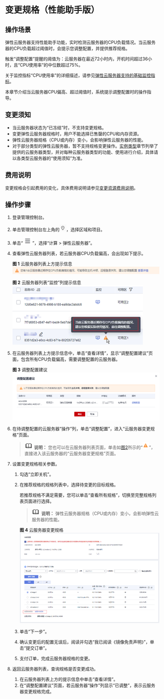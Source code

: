 # 变更规格（性能助手版）<a name="ecs_03_2101"></a>

## 操作场景<a name="section1849715513416"></a>

弹性云服务器支持性能助手功能，实时检测云服务器的CPU负载情况。当云服务器的CPU负载超过阈值时，会提示您调整配置，并提供推荐规格。

触发“调整配置”提醒的阈值为：云服务器在最近72小时内，开机时间超过36小时，且“CPU使用率”的中位数超过75%。

关于监控指标“CPU使用率”的详细描述，请参见[弹性云服务器支持的基础监控指标](弹性云服务器支持的基础监控指标.md)。

本章节介绍当云服务器CPU偏高、超过阈值时，系统提示调整配置时的操作指导。

## 变更须知<a name="zh-cn_topic_0013859511_section57753505172833"></a>

-   当云服务器状态为“已冻结”时，不支持变更规格。
-   变更弹性云服务器规格时，用户不能选择已售罄的CPU和内存资源。
-   弹性云服务器规格（CPU或内存）变小，会影响弹性云服务器的性能。
-   对于部分类型的弹性云服务器，暂不支持规格变更操作。[实例类型](https://support.huaweicloud.com/productdesc-ecs/zh-cn_topic_0035470096.html)章节列举了提供的云服务器类型，并对每种云服务器类型的功能、使用进行介绍，具体请以各类型云服务器的“使用须知”为准。

## 费用说明<a name="section33114418403"></a>

变更规格会引起费用的变化，具体费用说明请参见[变更资源费用说明](https://support.huaweicloud.com/usermanual-billing/renewals_topic_60000001.html)。

## 操作步骤<a name="section1349513014555"></a>

1.  登录管理控制台。
2.  单击管理控制台左上角的![](figures/icon-region.png)，选择区域和项目。
3.  单击“![](figures/service-list-4.jpg)”，选择“计算 \> 弹性云服务器”。
4.  查看弹性云服务器列表，若云服务器CPU负载偏高，会出现如下提示。

    **图 1**  云服务器列表上方提示信息<a name="fig376113662819"></a>  
    ![](figures/云服务器列表上方提示信息.png "云服务器列表上方提示信息")

    **图 2**  云服务器列表“监控”列提示信息<a name="fig173581221102811"></a>  
    ![](figures/云服务器列表-监控-列提示信息.png "云服务器列表-监控-列提示信息")

5.  在云服务器列表上方提示信息中，单击“查看详情”，显示“调整配置建议”页面，包含所有CPU负载偏高，需要调整配置的云服务器。

    **图 3**  调整配置建议<a name="fig11124818019"></a>  
    ![](figures/调整配置建议.png "调整配置建议")

6.  在待调整配置的云服务器“操作”列，单击“调整配置”，进入“云服务器变更规格”页面。

    >![](public_sys-resources/icon-note.gif) **说明：** 
    >您也可以在云服务器列表页面，单击如[图2](#fig173581221102811)所示的“![](figures/icon-alarm.png)”，直接进入该云服务器的“云服务器变更规格”页面。

7.  设置变更规格相关参数。
    1.  勾选“立即关机”。
    2.  在推荐规格的规格列表中，选择待变更的目标规格。

        若推荐规格不满足需要，您可以单击“查看所有规格”，切换至完整规格列表页面进行选择。

        >![](public_sys-resources/icon-note.gif) **说明：** 
        >弹性云服务器规格（CPU或内存）变小，会影响弹性云服务器的性能。

        **图 4**  云服务器变更规格<a name="fig389420181517"></a>  
        ![](figures/云服务器变更规格.png "云服务器变更规格")

    3.  单击“下一步”。
    4.  确认变更后的配置无误后，阅读并勾选“我已阅读《镜像免责声明》”，单击“提交订单”。
    5.  支付订单，完成云服务器规格的变更。

8.  返回云服务器列表，查询规格是否变更成功。
    1.  在云服务器列表上方的提示信息中单击“查看详情”。
    2.  在“调整配置建议”页面，若云服务器“操作”列显示“已调整”，表示云服务器变更规格完成。


